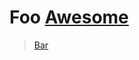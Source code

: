 # Foo [Awesome](https://github.com/sindresorhus/awesome)

> [Bar](https://github.com/sindresorhus/awesome/)
